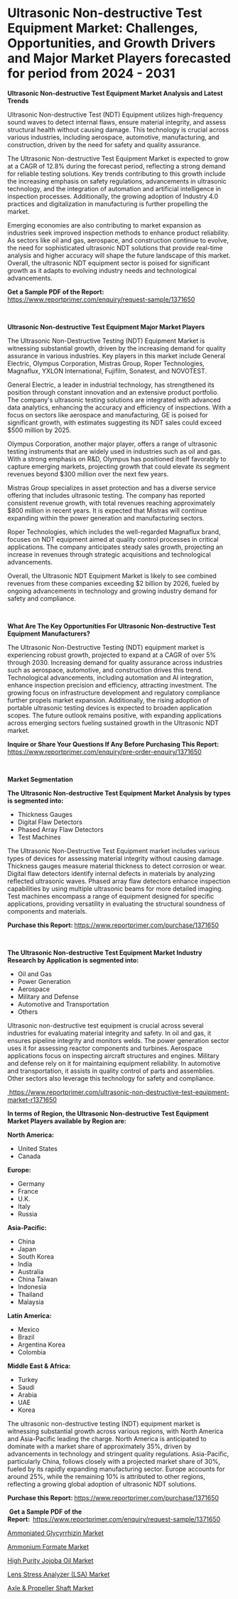 <p><h1>Ultrasonic Non-destructive Test Equipment Market: Challenges, Opportunities, and Growth Drivers and Major Market Players forecasted for period from 2024 - 2031</h1></p><p><strong>Ultrasonic Non-destructive Test Equipment Market Analysis and Latest Trends</strong></p>
<p><p>Ultrasonic Non-destructive Test (NDT) Equipment utilizes high-frequency sound waves to detect internal flaws, ensure material integrity, and assess structural health without causing damage. This technology is crucial across various industries, including aerospace, automotive, manufacturing, and construction, driven by the need for safety and quality assurance. </p><p>The Ultrasonic Non-destructive Test Equipment Market is expected to grow at a CAGR of 12.8% during the forecast period, reflecting a strong demand for reliable testing solutions. Key trends contributing to this growth include the increasing emphasis on safety regulations, advancements in ultrasonic technology, and the integration of automation and artificial intelligence in inspection processes. Additionally, the growing adoption of Industry 4.0 practices and digitalization in manufacturing is further propelling the market. </p><p>Emerging economies are also contributing to market expansion as industries seek improved inspection methods to enhance product reliability. As sectors like oil and gas, aerospace, and construction continue to evolve, the need for sophisticated ultrasonic NDT solutions that provide real-time analysis and higher accuracy will shape the future landscape of this market. Overall, the ultrasonic NDT equipment sector is poised for significant growth as it adapts to evolving industry needs and technological advancements.</p></p>
<p><strong>Get a Sample PDF of the Report:&nbsp;</strong> <a href="https://www.reportprimer.com/enquiry/request-sample/1371650">https://www.reportprimer.com/enquiry/request-sample/1371650</a></p>
<p>&nbsp;</p>
<p><strong>Ultrasonic Non-destructive Test Equipment Major Market Players</strong></p>
<p><p>The Ultrasonic Non-Destructive Testing (NDT) Equipment Market is witnessing substantial growth, driven by the increasing demand for quality assurance in various industries. Key players in this market include General Electric, Olympus Corporation, Mistras Group, Roper Technologies, Magnaflux, YXLON International, Fujifilm, Sonatest, and NOVOTEST. </p><p>General Electric, a leader in industrial technology, has strengthened its position through constant innovation and an extensive product portfolio. The company's ultrasonic testing solutions are integrated with advanced data analytics, enhancing the accuracy and efficiency of inspections. With a focus on sectors like aerospace and manufacturing, GE is poised for significant growth, with estimates suggesting its NDT sales could exceed $500 million by 2025.</p><p>Olympus Corporation, another major player, offers a range of ultrasonic testing instruments that are widely used in industries such as oil and gas. With a strong emphasis on R&D, Olympus has positioned itself favorably to capture emerging markets, projecting growth that could elevate its segment revenues beyond $300 million over the next few years.</p><p>Mistras Group specializes in asset protection and has a diverse service offering that includes ultrasonic testing. The company has reported consistent revenue growth, with total revenues reaching approximately $800 million in recent years. It is expected that Mistras will continue expanding within the power generation and manufacturing sectors.</p><p>Roper Technologies, which includes the well-regarded Magnaflux brand, focuses on NDT equipment aimed at quality control processes in critical applications. The company anticipates steady sales growth, projecting an increase in revenues through strategic acquisitions and technological advancements.</p><p>Overall, the Ultrasonic NDT Equipment Market is likely to see combined revenues from these companies exceeding $2 billion by 2026, fueled by ongoing advancements in technology and growing industry demand for safety and compliance.</p></p>
<p>&nbsp;</p>
<p><strong>What Are The Key Opportunities For Ultrasonic Non-destructive Test Equipment Manufacturers?</strong></p>
<p><p>The Ultrasonic Non-Destructive Testing (NDT) equipment market is experiencing robust growth, projected to expand at a CAGR of over 5% through 2030. Increasing demand for quality assurance across industries such as aerospace, automotive, and construction drives this trend. Technological advancements, including automation and AI integration, enhance inspection precision and efficiency, attracting investment. The growing focus on infrastructure development and regulatory compliance further propels market expansion. Additionally, the rising adoption of portable ultrasonic testing devices is expected to broaden application scopes. The future outlook remains positive, with expanding applications across emerging sectors fueling sustained growth in the Ultrasonic NDT market.</p></p>
<p><strong>Inquire or Share Your Questions If Any Before Purchasing This Report:</strong> <a href="https://www.reportprimer.com/enquiry/pre-order-enquiry/1371650">https://www.reportprimer.com/enquiry/pre-order-enquiry/1371650</a></p>
<p>&nbsp;</p>
<p><strong>Market Segmentation</strong></p>
<p><strong>The Ultrasonic Non-destructive Test Equipment Market Analysis by types is segmented into:</strong></p>
<p><ul><li>Thickness Gauges</li><li>Digital Flaw Detectors</li><li>Phased Array Flaw Detectors</li><li>Test Machines</li></ul></p>
<p><p>The Ultrasonic Non-Destructive Test Equipment market includes various types of devices for assessing material integrity without causing damage. Thickness gauges measure material thickness to detect corrosion or wear. Digital flaw detectors identify internal defects in materials by analyzing reflected ultrasonic waves. Phased array flaw detectors enhance inspection capabilities by using multiple ultrasonic beams for more detailed imaging. Test machines encompass a range of equipment designed for specific applications, providing versatility in evaluating the structural soundness of components and materials.</p></p>
<p><strong>Purchase this Report:&nbsp;</strong><a href="https://www.reportprimer.com/purchase/1371650">https://www.reportprimer.com/purchase/1371650</a></p>
<p>&nbsp;</p>
<p><strong>The Ultrasonic Non-destructive Test Equipment Market Industry Research by Application is segmented into:</strong></p>
<p><ul><li>Oil and Gas</li><li>Power Generation</li><li>Aerospace</li><li>Military and Defense</li><li>Automotive and Transportation</li><li>Others</li></ul></p>
<p><p>Ultrasonic non-destructive test equipment is crucial across several industries for evaluating material integrity and safety. In oil and gas, it ensures pipeline integrity and monitors welds. The power generation sector uses it for assessing reactor components and turbines. Aerospace applications focus on inspecting aircraft structures and engines. Military and defense rely on it for maintaining equipment reliability. In automotive and transportation, it assists in quality control of parts and assemblies. Other sectors also leverage this technology for safety and compliance.</p></p>
<p><a href="https://www.reportprimer.com/ultrasonic-non-destructive-test-equipment-market-r1371650">&nbsp;https://www.reportprimer.com/ultrasonic-non-destructive-test-equipment-market-r1371650</a></p>
<p><strong>In terms of Region, the Ultrasonic Non-destructive Test Equipment Market Players available by Region are:</strong></p>
<p>
    <p> <strong> North America: </strong>
        <ul>
            <li>United States</li>
            <li>Canada</li>
        </ul>
        </p> 
    <p> <strong> Europe: </strong>
        <ul>
            <li>Germany</li>
            <li>France</li>
            <li>U.K.</li>
            <li>Italy</li>
            <li>Russia</li>
        </ul>
        </p> 
    <p> <strong> Asia-Pacific: </strong>
        <ul>
            <li>China</li>
            <li>Japan</li>
            <li>South Korea</li>
            <li>India</li>
            <li>Australia</li>
            <li>China Taiwan</li>
            <li>Indonesia</li>
            <li>Thailand</li>
            <li>Malaysia</li>
        </ul>
        </p> 
    <p> <strong> Latin America: </strong>
        <ul>
            <li>Mexico</li>
            <li>Brazil</li>
            <li>Argentina Korea</li>
            <li>Colombia</li>
        </ul>
        </p> 
    <p> <strong> Middle East & Africa: </strong>
        <ul>
            <li>Turkey</li>
            <li>Saudi</li>
            <li>Arabia</li>
            <li>UAE</li>
            <li>Korea</li>
        </ul>
    </p>
    </p>
<p><p>The ultrasonic non-destructive testing (NDT) equipment market is witnessing substantial growth across various regions, with North America and Asia-Pacific leading the charge. North America is anticipated to dominate with a market share of approximately 35%, driven by advancements in technology and stringent quality regulations. Asia-Pacific, particularly China, follows closely with a projected market share of 30%, fueled by its rapidly expanding manufacturing sector. Europe accounts for around 25%, while the remaining 10% is attributed to other regions, reflecting a growing global adoption of ultrasonic NDT solutions.</p></p>
<p><strong>Purchase this Report: </strong><a href="https://www.reportprimer.com/purchase/1371650">https://www.reportprimer.com/purchase/1371650</a></p>
<p>&nbsp;<strong>Get a Sample PDF of the Report:&nbsp;&nbsp;</strong><a href="https://www.reportprimer.com/enquiry/request-sample/1371650">https://www.reportprimer.com/enquiry/request-sample/1371650</a></p>
<p><strong></strong></p>
<p><p><a href="https://www.linkedin.com/pulse/ammoniated-glycyrrhizin-market-strategic-insights-product-evolution-xkqie?trackingId=aZRJa7deTwyAJdat0jWujA%3D%3D">Ammoniated Glycyrrhizin Market</a></p><p><a href="https://www.linkedin.com/pulse/ammonium-formate-market-outlook-forecast-from-2024-2031-mkt-nova-qd96e?trackingId=38zSA%2Fu1S4GLukSA4166uQ%3D%3D">Ammonium Formate Market</a></p><p><a href="https://issuu.com/reportprime-2/docs/high-purity-jojoba-oil-market-size-_3a319b195ba39e">High Purity Jojoba Oil Market</a></p><p><a href="https://github.com/MelgarBasny/Market-Research-Report-List-1/blob/main/lens-stress-analyzer-lsa-market.md">Lens Stress Analyzer (LSA) Market</a></p><p><a href="https://medium.com/@jodyjone76/axle-propeller-shaft-market-a-global-and-regional-analysis-focus-on-region-country-level-32f665a71ed5">Axle & Propeller Shaft Market</a></p></p>